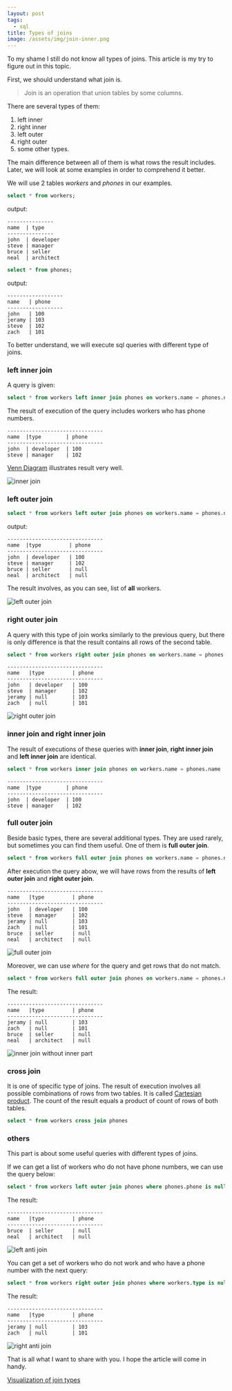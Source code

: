 ```yaml
---
layout: post
tags: 
  - sql
title: Types of joins
image: /assets/img/join-inner.png
---
```


To my shame I still do not know all types of joins. This article is my try to figure out in this topic.   

First, we should understand what join is.

> Join is an operation that union tables by some columns. 

There are several types of them:
1. left inner
2. right inner
3. left outer
4. right outer
5. some other types. 

The main difference between all of them is what rows the result includes.
Later, we will look at some examples in order to comprehend it better.

We will use 2 tables  _workers_ and _phones_ in our examples.

```sql
select * from workers;
```    
output:   
```text
---------------
name  | type
---------------
john  | developer
steve | manager
bruce | seller
neal  | architect

```

```sql
select * from phones;
```   
output:   
```text
------------------
name   | phone
------------------
john   | 100
jeramy | 103
steve  | 102
zach   | 101

```
To better understand, we will execute sql queries with different type of joins.

### left inner join

A query is given:
```sql
select * from workers left inner join phones on workers.name = phones.name;
```    

The result of execution of the query includes workers who has phone numbers.

```text
-------------------------------
name  |type        | phone
-------------------------------
john  | developer  | 100
steve | manager    | 102
```

<a href="https://en.wikipedia.org/wiki/Venn_diagram" rel="nofollow">Venn Diagram</a> illustrates result very well.  

<img src="/assets/img/join-inner.png" alt="inner join"/>

### left outer join

```sql
select * from workers left outer join phones on workers.name = phones.name
```
output:
```text
-------------------------------
name  |type         | phone
-------------------------------
john  | developer   | 100
steve | manager     | 102
bruce | seller      | null
neal  | architect   | null
```

The result involves, as you can see, list of __all__ workers.

<img src="/assets/img/join-left-outer.png" alt="left outer join"/>

### right outer join 

A query with this type of join works similarly to the previous query, but there 
is only difference is that the result contains all rows of the second table.  

```sql
select * from workers right outer join phones on workers.name = phones.name
```

```text
-------------------------------
name   |type         | phone
-------------------------------
john   | developer   | 100
steve  | manager     | 102
jeramy | null        | 103
zach   | null        | 101
```

<img src="/assets/img/join-right-outer.png" alt="right outer join"/>

### inner join and right inner join

The result of executions of these queries with __inner join__, __right inner join__ and __left inner join__ are identical.

```sql
select * from workers inner join phones on workers.name = phones.name
```

```text
-------------------------------
name  |type        | phone
-------------------------------
john  | developer  | 100
steve | manager    | 102
```

### full outer join
Beside basic types, there are several additional types. They are used rarely, but sometimes you can find them useful.
One of them is __full outer join__.


```sql
select * from workers full outer join phones on workers.name = phones.name
```

After execution the query abow, we will have rows from the results of __left outer join__ and __right outer join__.

```text
-------------------------------
name   |type         | phone
-------------------------------
john   | developer   | 100
steve  | manager     | 102
jeramy | null        | 103
zach   | null        | 101
bruce  | seller      | null
neal   | architect   | null
```

<img src="/assets/img/join-full-outer.png" alt="full outer join"/>


Moreover, we can use _where_ for the query and get rows that do not match.

```sql
select * from workers full outer join phones on workers.name = phones.name where phones.phone is null or workers.type is null;
```

The result:  
```text
-------------------------------
name   |type         | phone
-------------------------------
jeramy | null        | 103
zach   | null        | 101
bruce  | seller      | null
neal   | architect   | null
```

<img src="/assets/img/join-without-inner-part.png" alt="inner join without inner part"/>

### cross join

It is one of specific type of joins. The result of execution involves all possible combinations of rows from two tables.
It is called <a href="https://en.wikipedia.org/wiki/Cartesian_product" rel="nofollow">Cartesian product</a>.
The count of the result equals a product of count of rows of both tables.
```sql
select * from workers cross join phones
```

### others

This part is about some useful queries with different types of joins. 

If we can get a list of workers who do not have phone numbers, we can use the query below:

```sql
select * from workers left outer join phones where phones.phone is null
```

The result:
```text
-------------------------------
name   |type         | phone
-------------------------------
bruce  | seller      | null
neal   | architect   | null
```

<img src="/assets/img/join-right-anti.png" alt="left anti join"/>


You can get a set of workers who do not work and who have a phone number with the next query:

```sql
select * from workers right outer join phones where workers.type is null
```

The result:
```text
-------------------------------
name   |type         | phone
-------------------------------
jeramy | null        | 103
zach   | null        | 101
```

<img src="/assets/img/join-left-anti.png" alt="right anti join"/>

That is all what I want to share with you. I hope the article will come in handy.

[Visualization of join types](https://izebit.ru/sql-join-visialization.html)

